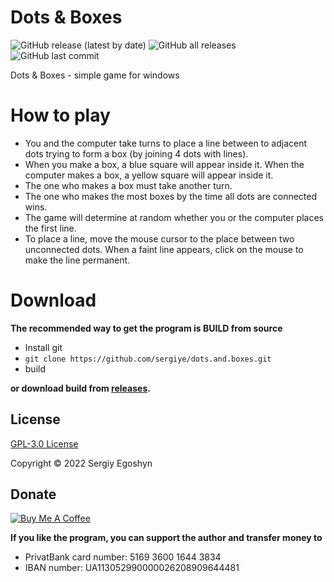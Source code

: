 # Dots & Boxes
![GitHub release (latest by date)](https://img.shields.io/github/v/release/sergiye/dots.and.boxes?style=plastic)
![GitHub all releases](https://img.shields.io/github/downloads/sergiye/dots.and.boxes/total?style=plastic)
![GitHub last commit](https://img.shields.io/github/last-commit/sergiye/dots.and.boxes?style=plastic)

Dots & Boxes - simple game for windows

# How to play
- You and the computer take turns to place a line between to adjacent dots trying to form a box (by joining 4 dots with lines).
- When you make a box, a blue square will appear inside it. When the computer makes a box, a yellow square will appear inside it.
- The one who makes a box must take another turn.
- The one who makes the most boxes by the time all dots are connected wins.
- The game will determine at random whether you or the computer places the first line.
- To place a line, move the mouse cursor to the place between two unconnected dots. When a faint line appears, click on the mouse to make the line permanent.

# Download

**The recommended way to get the program is BUILD from source**
- Install git
- `git clone https://github.com/sergiye/dots.and.boxes.git`
- build

**or download build from <a href="https://github.com/sergiye/dots.and.boxes/releases">releases</a>.**

## License

<a href="LICENSE">GPL-3.0 License</a> 

Copyright © 2022 Sergiy Egoshyn

## Donate

<a href=https://www.buymeacoffee.com/sergiye>
<img src="https://www.buymeacoffee.com/assets/img/custom_images/yellow_img.png" alt="Buy Me A Coffee" style="height: auto !important;width: auto !important;" />
</a>

**If you like the program, you can support the author and transfer money to**
- PrivatBank card number: 5169 3600 1644 3834
- IBAN number: UA113052990000026208909644481
